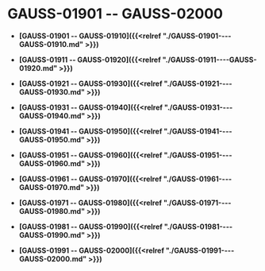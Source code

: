 # GAUSS-01901 -- GAUSS-02000

-   **[GAUSS-01901 -- GAUSS-01910]({{<relref "./GAUSS-01901----GAUSS-01910.md" >}})**

-   **[GAUSS-01911 -- GAUSS-01920]({{<relref "./GAUSS-01911----GAUSS-01920.md" >}})**

-   **[GAUSS-01921 -- GAUSS-01930]({{<relref "./GAUSS-01921----GAUSS-01930.md" >}})**

-   **[GAUSS-01931 -- GAUSS-01940]({{<relref "./GAUSS-01931----GAUSS-01940.md" >}})**

-   **[GAUSS-01941 -- GAUSS-01950]({{<relref "./GAUSS-01941----GAUSS-01950.md" >}})**

-   **[GAUSS-01951 -- GAUSS-01960]({{<relref "./GAUSS-01951----GAUSS-01960.md" >}})**

-   **[GAUSS-01961 -- GAUSS-01970]({{<relref "./GAUSS-01961----GAUSS-01970.md" >}})**

-   **[GAUSS-01971 -- GAUSS-01980]({{<relref "./GAUSS-01971----GAUSS-01980.md" >}})**

-   **[GAUSS-01981 -- GAUSS-01990]({{<relref "./GAUSS-01981----GAUSS-01990.md" >}})**

-   **[GAUSS-01991 -- GAUSS-02000]({{<relref "./GAUSS-01991----GAUSS-02000.md" >}})**
